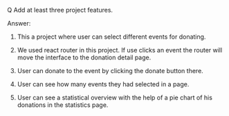 Q Add at least three project features.

Answer: 


1. This a project where user can select different events for donating.

2. We used react router in this project. If use clicks an event the router will move the interface to the donation detail page.

3. User can donate to the event by clicking the donate button there.

4. User can see how many events they had selected in a page.

5. User can see a statistical overview with the help of a pie chart of his donations in the statistics page.